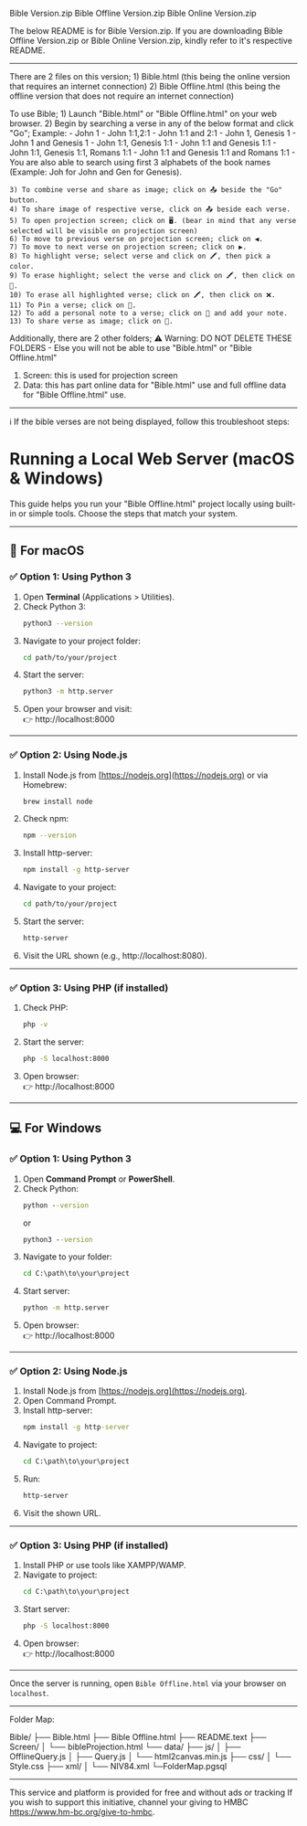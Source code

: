 Bible Version.zip
Bible Offline Version.zip
Bible Online Version.zip

The below README is for Bible Version.zip.
If you are downloading Bible Offline Version.zip or Bible Online Version.zip, kindly refer to it's respective README. 

---

There are 2 files on this version;
    1) Bible.html (this being the online version that requires an internet connection)
    2) Bible Offline.html (this being the offline version that does not require an internet connection)


To use Bible; 
    1) Launch "Bible.html" or "Bible Offline.html" on your web browser.
    2) Begin by searching a verse in any of the below format and click "Go";
        Example:
        - John 1
        - John 1:1,2:1
        - John 1:1 and 2:1
        - John 1, Genesis 1
        - John 1 and Genesis 1
        - John 1:1, Genesis 1:1
        - John 1:1 and Genesis 1:1
        - John 1:1, Genesis 1:1, Romans 1:1
        - John 1:1 and Genesis 1:1 and Romans 1:1
        - You are also able to search using first 3 alphabets of the book names (Example: Joh for John and Gen for Genesis).

    3) To combine verse and share as image; click on 📤 beside the "Go" button.
    4) To share image of respective verse, click on 📤 beside each verse.
    5) To open projection screen; click on 🖥️. (bear in mind that any verse selected will be visible on projection screen)
    6) To move to previous verse on projection screen; click on ◀.
    7) To move to next verse on projection screen; click on ▶.
    8) To highlight verse; select verse and click on 🖍️, then pick a color.
    9) To erase highlight; select the verse and click on 🖍️, then click on 🧽.
    10) To erase all highlighted verse; click on 🖍️, then click on ❌.
    11) To Pin a verse; click on 📌.
    12) To add a personal note to a verse; click on 📝 and add your note.
    13) To share verse as image; click on 📝.



Additionally, there are 2 other folders;
⚠️ Warning: DO NOT DELETE THESE FOLDERS - Else you will not be able to use "Bible.html" or "Bible Offline.html"

1) Screen: this is used for projection screen
2) Data: this has part online data for "Bible.html" use and full offline data for "Bible Offline.html" use.


---


ℹ️ If the bible verses are not being displayed, follow this troubleshoot steps:


# Running a Local Web Server (macOS & Windows)

This guide helps you run your "Bible Offline.html" project locally using built-in or simple tools. Choose the steps that match your system.

---

## 📱 For macOS

### ✅ Option 1: Using Python 3

1. Open **Terminal** (Applications > Utilities).
2. Check Python 3:
   ```bash
   python3 --version
   ```
3. Navigate to your project folder:
   ```bash
   cd path/to/your/project
   ```
4. Start the server:
   ```bash
   python3 -m http.server
   ```
5. Open your browser and visit:  
   👉 http://localhost:8000

---

### ✅ Option 2: Using Node.js

1. Install Node.js from [https://nodejs.org](https://nodejs.org) or via Homebrew:
   ```bash
   brew install node
   ```
2. Check npm:
   ```bash
   npm --version
   ```
3. Install http-server:
   ```bash
   npm install -g http-server
   ```
4. Navigate to your project:
   ```bash
   cd path/to/your/project
   ```
5. Start the server:
   ```bash
   http-server
   ```
6. Visit the URL shown (e.g., http://localhost:8080).

---

### ✅ Option 3: Using PHP (if installed)

1. Check PHP:
   ```bash
   php -v
   ```
2. Start the server:
   ```bash
   php -S localhost:8000
   ```
3. Open browser:  
   👉 http://localhost:8000

---

## 💻 For Windows

### ✅ Option 1: Using Python 3

1. Open **Command Prompt** or **PowerShell**.
2. Check Python:
   ```cmd
   python --version
   ```
   or
   ```cmd
   python3 --version
   ```
3. Navigate to your folder:
   ```cmd
   cd C:\path\to\your\project
   ```
4. Start server:
   ```cmd
   python -m http.server
   ```
5. Open browser:  
   👉 http://localhost:8000

---

### ✅ Option 2: Using Node.js

1. Install Node.js from [https://nodejs.org](https://nodejs.org).
2. Open Command Prompt.
3. Install http-server:
   ```cmd
   npm install -g http-server
   ```
4. Navigate to project:
   ```cmd
   cd C:\path\to\your\project
   ```
5. Run:
   ```cmd
   http-server
   ```
6. Visit the shown URL.

---

### ✅ Option 3: Using PHP (if installed)

1. Install PHP or use tools like XAMPP/WAMP.
2. Navigate to project:
   ```cmd
   cd C:\path\to\your\project
   ```
3. Start server:
   ```cmd
   php -S localhost:8000
   ```
4. Open browser:  
   👉 http://localhost:8000

---

Once the server is running, open `Bible Offline.html` via your browser on `localhost`.







---


Folder Map:


Bible/
├── Bible.html
├── Bible Offline.html
├── README.text
├── Screen/
│   └── bibleProjection.html
└── data/
    ├── js/
    │   ├── OfflineQuery.js
    │   ├── Query.js
    │   └── html2canvas.min.js
    ├── css/
    │   └── Style.css
    ├── xml/
    │   └── NIV84.xml
    └─FolderMap.pgsql


---


This service and platform is provided for free and without ads or tracking 
If you wish to support this initiative, channel your giving to HMBC https://www.hm-bc.org/give-to-hmbc.
